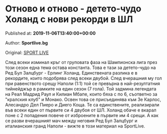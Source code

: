 
# Отново и отново - детето-чудо Холанд с нови рекорди в ШЛ

Published at: **2019-11-06T13:40:00+00:00**

Author: **Sportlive.bg**

Original: [SPORT LIVE](https://www.sportlive.bg/worldfootball/championsleague/otnovo-i-otnovo---deteto-chudo-holand-s-novi-rekordi-v-shl-1403455.html)

След всеки изминал кръг от груповата фаза на Шампионска лига през този сезон една тема остава константа. Това е тази за детето-чудо на Ред Бул Залцбург - Ерлинг Холанд. Единствената разлика е в рекордите, които подобрява след всеки двубой.
След вчерашния му гол при равенството срещу Наполи (1:1) той се превърна в най-резултатния тийнейджър в рамките на един сезон (7 гола). Той задмина легендата на Реал Мадрид Раул и Килиан Мбапе, които бяха с по 6, съответно за "кралския клуб" и Монако. Освен това се присъединява към Зе Карлос, Алесандро Дел Пиеро и Диего Коща. Те са единствените, реализирали във всеки един от първите си 4 двубоя от ШЛ.
Холанд обаче е вкарал поне с 2 попадения повече от изброените в първите им 4 срещи. А как се разви вчерашният мач между неговия Ред Бул Залцбург и италианския гранд Наполи - вижте в този материал на SportLive.
